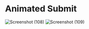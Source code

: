 # Animated Submit

![Screenshot (108)](https://user-images.githubusercontent.com/78584267/117580029-79269a00-b113-11eb-8cc3-6daa5387a3f0.png)
![Screenshot (109)](https://user-images.githubusercontent.com/78584267/117580036-80e63e80-b113-11eb-9b45-beb854a23895.png)
